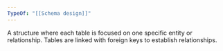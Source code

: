 ```yaml
---
TypeOf: "[[Schema design]]"
---
```

A structure where each table is focused on one specific entity or relationship. Tables are linked with foreign keys to establish relationships. 